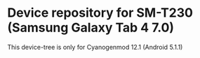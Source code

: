 # Device repository for SM-T230 (Samsung Galaxy Tab 4 7.0)
This device-tree is only for Cyanogenmod 12.1 (Android 5.1.1)

